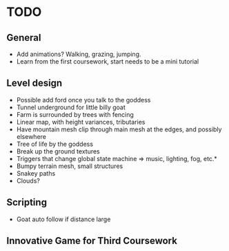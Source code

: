 TODO
====

## General

* Add animations? Walking, grazing, jumping.
* Learn from the first coursework, start needs to be a mini tutorial

## Level design

* Possible add ford once you talk to the goddess
* Tunnel underground for little billy goat
* Farm is surrounded by trees with fencing
* Linear map, with height variances, tributaries
* Have mountain mesh clip through main mesh at the edges, and possibly elsewhere
* Tree of life by the goddess
* Break up the ground textures
* Triggers that change global state machine => music, lighting, fog, etc.*
* Bumpy terrain mesh, small structures
* Snakey paths
* Clouds?

## Scripting

* Goat auto follow if distance large

## Innovative Game for Third Coursework
